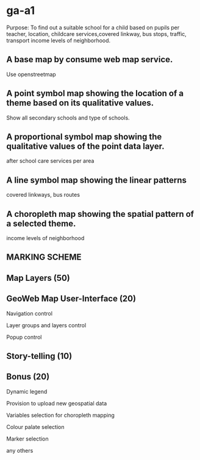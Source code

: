 # ga-a1
Purpose: To find out a suitable school for a child based on pupils per teacher, location, childcare services,covered linkway, bus stops, traffic, transport income levels of neighborhood.



## A base map by consume web map service.
Use openstreetmap

## A point symbol map showing the location of a theme based on its qualitative values.
Show all secondary schools and type of schools.

## A proportional symbol map showing the qualitative values of the point data layer.
after school care services per area

## A line symbol map showing the linear patterns
covered linkways, bus routes

## A choropleth map showing the spatial pattern of a selected theme.
income levels of neighborhood

## MARKING SCHEME

## Map Layers (50)

<!-- A base map by consume a web map service.  -->

<!-- A point symbol map showing the location of a theme based on its qualitative values. -->

<!-- A proportional symbol map showing the qualitative values of the point data layer. -->

<!-- A line symbol map showing the linear patterns -->

<!-- A choropleth map showing the spatial pattern of a selected theme. -->

## GeoWeb Map User-Interface (20)

Navigation control

Layer groups and layers control

<!-- Scale control -->

Popup control

## Story-telling (10)

## Bonus (20)

Dynamic legend

Provision to upload new geospatial data

Variables selection for choropleth mapping

Colour palate selection

Marker selection

any others
